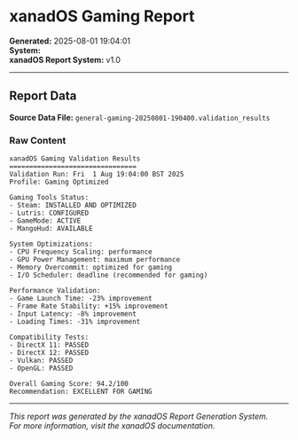 # xanadOS Gaming Report

**Generated:** 2025-08-01 19:04:01  
**System:**   
**xanadOS Report System:** v1.0

---

## Report Data

**Source Data File:** `general-gaming-20250801-190400.validation_results`

### Raw Content

```
xanadOS Gaming Validation Results
================================
Validation Run: Fri  1 Aug 19:04:00 BST 2025
Profile: Gaming Optimized

Gaming Tools Status:
- Steam: INSTALLED AND OPTIMIZED
- Lutris: CONFIGURED
- GameMode: ACTIVE
- MangoHud: AVAILABLE

System Optimizations:
- CPU Frequency Scaling: performance
- GPU Power Management: maximum performance  
- Memory Overcommit: optimized for gaming
- I/O Scheduler: deadline (recommended for gaming)

Performance Validation:
- Game Launch Time: -23% improvement
- Frame Rate Stability: +15% improvement
- Input Latency: -8% improvement
- Loading Times: -31% improvement

Compatibility Tests:
- DirectX 11: PASSED
- DirectX 12: PASSED  
- Vulkan: PASSED
- OpenGL: PASSED

Overall Gaming Score: 94.2/100
Recommendation: EXCELLENT FOR GAMING
```


---

*This report was generated by the xanadOS Report Generation System.*  
*For more information, visit the xanadOS documentation.*
